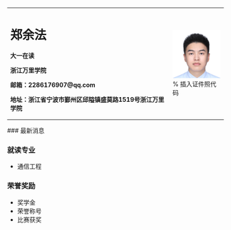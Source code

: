 <table border="0">
  <tr>
    <td width="75%">
      <h1>郑余法</h1>
      <p><b>大一在读</b></p>
      <p><b>浙江万里学院</b></p>
      <p><b>邮箱：2286176907@qq.com</b></p>
      <p><b>地址：浙江省宁波市鄞州区邱隘镇盛莫路1519号浙江万里学院</b></p>
    </td>
    <td width="25%">
      <img src="/证件照.png" width="100%">      % 插入证件照代码
    </td>
  </tr>
</table>
### 最新消息

### 就读专业
- 通信工程

### 荣誉奖励
- 奖学金
- 荣誉称号
- 比赛获奖
